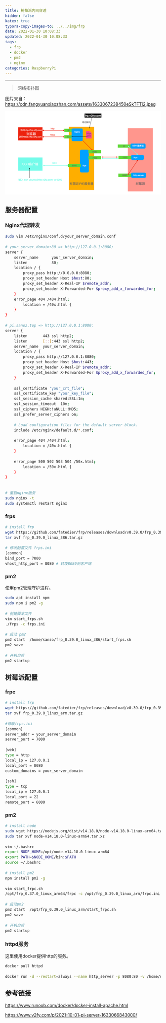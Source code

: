 ```yaml
---
title: 树莓派内网穿透
hidden: false
katex: true
typora-copy-images-to: ../../img/frp
date: 2022-01-30 10:08:33
updated: 2022-01-30 10:08:33
tags:
  - frp
  - docker
  - pm2
  - nginx
categories: RaspberryPi
---
```




<!-- more -->

---



> 网络拓扑图

图片来自：https://cdn.fangyuanxiaozhan.com/assets/1633067238450eSkTFTi2.jpeg

![image-20220130105711981](../../img/pi/image-20220130105711981.png)



## 服务器配置



### Nginx代理转发

```bash
sudo vim /etc/nginx/conf.d/your_server_domain.conf

# your_server_domain:80 => http://127.0.0.1:8080;
server {
    server_name      your_server_domain;
    listen           80;
    location / {
        proxy_pass http://0.0.0.0:8080;
        proxy_set_header Host $host:80;
        proxy_set_header X-Real-IP $remote_addr;
        proxy_set_header X-Forwarded-For $proxy_add_x_forwarded_for;
    }
    error_page 404 /404.html;
        location = /40x.html {
    }
}

# pi.sanoz.top => http://127.0.0.1:8080;
server {
    listen       443 ssl http2;
    listen       [::]:443 ssl http2;
    server_name  your_server_domain;
    location / {
        proxy_pass http://127.0.0.1:8080;
        proxy_set_header Host $host:443;
        proxy_set_header X-Real-IP $remote_addr;
        proxy_set_header X-Forwarded-For $proxy_add_x_forwarded_for;
    }

    ssl_certificate "your_crt_file";
    ssl_certificate_key "your_key_file";
    ssl_session_cache shared:SSL:1m;
    ssl_session_timeout  10m;
    ssl_ciphers HIGH:!aNULL:!MD5;
    ssl_prefer_server_ciphers on;

    # Load configuration files for the default server block.
    include /etc/nginx/default.d/*.conf;

    error_page 404 /404.html;
        location = /40x.html {
    }

    error_page 500 502 503 504 /50x.html;
        location = /50x.html {
    }
}


# 重启nginx服务
sudo nginx -t
sudo systemctl restart nginx
```



### frps

```bash
# install frp
wget https://github.com/fatedier/frp/releases/download/v0.39.0/frp_0.39.0_linux_386.tar.gz
tar xvf frp_0.39.0_linux_386.tar.gz

# 修改配置文件 frps.ini
[common]
bind_port = 7000
vhost_http_port = 8080 # 转发8080到客户端
```



### pm2

使用pm2管理守护进程。

```bash
sudo apt install npm
sudo npm i pm2 -g

# 创建脚本文件
vim start_frps.sh
./frps -c frps.ini

# 启动 pm2
pm2 start  /home/sanzo/frp_0.39.0_linux_386/start_frps.sh
pm2 save

# 开机自启
pm2 startup
```







## 树莓派配置



### frpc

```bash
# install frp
wget https://github.com/fatedier/frp/releases/download/v0.39.0/frp_0.39.0_linux_arm.tar.gz
tar xvf frp_0.39.0_linux_arm.tar.gz

#修改frpc.ini
[common]
server_addr = your_server_domain
server_port = 7000

[web]
type = http
local_ip = 127.0.0.1
local_port = 8080
custom_domains = your_server_domain

[ssh]
type = tcp
local_ip = 127.0.0.1
local_port = 22
remote_port = 6000

```



### pm2

```bash
# install node
sudo wget https://nodejs.org/dist/v14.18.0/node-v14.18.0-linux-arm64.tar.xz
sudo tar xvf node-v14.18.0-linux-arm64.tar.xz

vim ~/.bashrc
export NODE_HOME=/opt/node-v14.18.0-linux-arm64
export PATH=$NODE_HOME/bin:$PATH
source ~/.bashrc

# install pm2
npm install pm2 -g

vim start_frpc.sh
/opt/frp_0.37.0_linux_arm64/frpc -c /opt/frp_0.39.0_linux_arm/frpc.ini

# 启动pm2
pm2 start  /opt/frp_0.39.0_linux_arm/start_frpc.sh
pm2 save

# 开机自启
pm2 startup
```



### httpd服务

这里使用docker提供http的服务。

```bash
docker pull httpd

docker run -d --restart=always --name http_server -p 8080:80 -v /home/ubuntu/data:/usr/local/apache2/htdocs httpd
```



## 参考链接

https://www.runoob.com/docker/docker-install-apache.html

https://www.v2fy.com/p/2021-10-01-pi-server-1633066843000/



<!-- Q.E.D. -->
